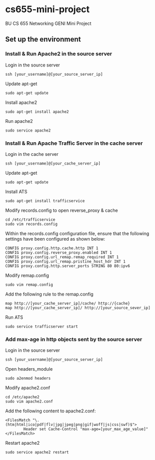 # cs655-mini-project
BU CS 655 Networking GENI Mini Project

## Set up the environment

### Install & Run Apache2 in the source server

Login in the source server

```
ssh [your_username]@[your_source_server_ip]
```

Update apt-get

```
sudo apt-get update
```

Install apache2

```
sudo apt-get install apache2
```

Run apache2

```
sudo service apache2
``` 

### Install & Run Apache Traffic Server in the cache server

Login in the cache server

```
ssh [your_username]@[your_cache_server_ip]
```

Update apt-get

```
sudo apt-get update
```

Install ATS

```
sudo apt-get install trafficservice
```

Modify records.config to open reverse_proxy & cache

```
cd /etc/trafficservice
sudo vim records.config
```

Within the records.config configuration file, ensure that the following settings have been configured as shown below:
```
CONFIG proxy.config.http.cache.http INT 1
CONFIG proxy.config.reverse_proxy.enabled INT 1
CONFIG proxy.config.url_remap.remap_required INT 1
CONFIG proxy.config.url_remap.pristine_host_hdr INT 1
CONFIG proxy.config.http.server_ports STRING 80 80:ipv6
```

Modify remap.config
```
sudo vim remap.config
```

Add the following rule to the remap.config
```
map http://[your_cache_server_ip]/cache/ http://{cache}
map http://[your_cache_server_ip]/ http://[your_source_sever_ip]
```

Run ATS
```
sudo service trafficserver start
```

### Add max-age in http objects sent by the source server
Login in the source server

```
ssh [your_username]@[your_source_server_ip]
```

Open headers_module
```
sudo a2enmod headers
```

Modify apache2.conf
```
cd /etc/apache2
sudo vim apache2.conf
```

Add the following content to apache2.conf:
```
<FilesMatch "\.(htm|html|ico|pdf|flv|jpg|jpeg|png|gif|woff|js|css|swf)$">
        Header set Cache-Control "max-age=[your_max_age_value]"
</FilesMatch>
```

Restart apache2
```
sudo service apache2 restart
```





          
